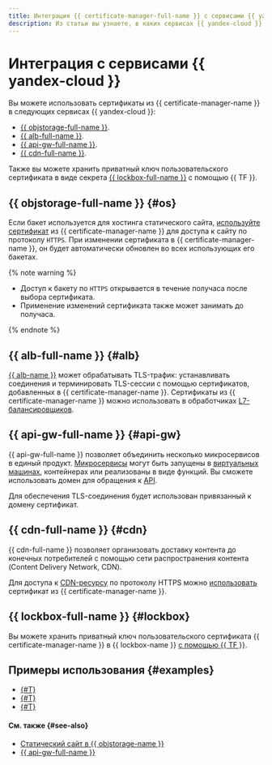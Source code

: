 ```yaml
---
title: Интеграция {{ certificate-manager-full-name }} с сервисами {{ yandex-cloud }}
description: Из статьи вы узнаете, в каких сервисах {{ yandex-cloud }} можно использовать сертификаты из {{ certificate-manager-name }}.
---
```


# Интеграция с сервисами {{ yandex-cloud }}


Вы можете использовать сертификаты из {{ certificate-manager-name }} в следующих сервисах {{ yandex-cloud }}:
* [{{ objstorage-full-name }}](#os).
* [{{ alb-full-name }}](#alb).
* [{{ api-gw-full-name }}](#api-gw).
* [{{ cdn-full-name }}](#cdn).

Также вы можете хранить приватный ключ пользовательского сертификата в виде секрета [{{ lockbox-full-name }}](#lockbox) с помощью {{ TF }}.

## {{ objstorage-full-name }} {#os}

Если бакет используется для хостинга статического сайта, [используйте сертификат](../../storage/operations/hosting/certificate.md#cert-manager) из {{ certificate-manager-name }} для доступа к сайту по протоколу `HTTPS`. При изменении сертификата в {{ certificate-manager-name }}, он будет автоматически обновлен во всех использующих его бакетах.

{% note warning %}

* Доступ к бакету по `HTTPS` открывается в течение получаса после выбора сертификата.
* Применение изменений сертификата также может занимать до получаса.

{% endnote %}

## {{ alb-full-name }} {#alb}

[{{ alb-name }}](../../application-load-balancer/index.yaml) может обрабатывать TLS-трафик: устанавливать соединения и терминировать TLS-сессии с помощью сертификатов, добавленных в {{ certificate-manager-name }}. Сертификаты из {{ certificate-manager-name }} можно использовать в обработчиках [L7-балансировщиков](../../application-load-balancer/operations/application-load-balancer-create.md).

## {{ api-gw-full-name }} {#api-gw}

{{ api-gw-full-name }} позволяет объединить несколько микросервисов в единый продукт. [Микросервисы](/blog/posts/2022/03/microservice-architecture) могут быть запущены в [виртуальных машинах](../../glossary/vm.md), контейнерах или реализованы в виде функций. Вы сможете использовать домен для обращения к [API](../../glossary/rest-api.md).

Для обеспечения TLS-соединения будет использован привязанный к домену сертификат.

## {{ cdn-full-name }} {#cdn}

{{ cdn-full-name }} позволяет организовать доставку контента до конечных потребителей с помощью сети распространения контента (Content Delivery Network, CDN). 

Для доступа к [CDN-ресурсу](../../cdn/concepts/resource.md) по протоколу HTTPS можно [использовать](../../storage/operations/hosting/certificate.md#cert-manager) сертификат из {{ certificate-manager-name }}.

## {{ lockbox-full-name }} {#lockbox}

Вы можете хранить приватный ключ пользовательского сертификата {{ certificate-manager-name }} в {{ lockbox-name }} [с помощью {{ TF }}](../operations/import/cert-create.md#create-lockbox).

## Примеры использования {#examples}

* [{#T}](../tutorials/tls-termination/index.md)
* [{#T}](../tutorials/virtual-hosting.md)
* [{#T}](../tutorials/gatsby-static-website.md)

#### См. также {#see-also}

* [Статический сайт в {{ objstorage-name }}](../../tutorials/web/static/index.md)
* [{{ api-gw-full-name }}](../../api-gateway/)
